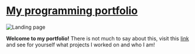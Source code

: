 # [My programming portfolio](https://michal-pavlicek.tech/)

![Landing page](https://user-images.githubusercontent.com/28483030/192086290-9fe76cbf-6f3d-4229-b897-5da614f97ac8.png)

**Welcome to my portfolio!**
There is not much to say about this, visit this [link](https://michal-pavlicek.tech/) and see for yourself what projects I worked on and who I am!
